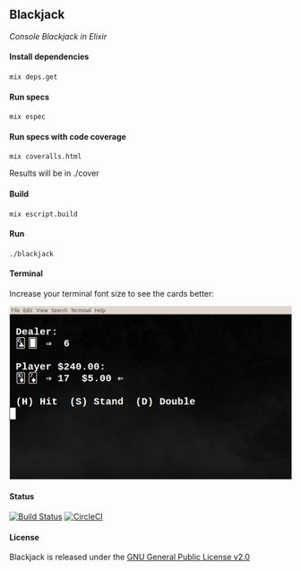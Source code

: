 ## Blackjack

*Console Blackjack in Elixir*

#### Install dependencies

```
mix deps.get
```

#### Run specs

```
mix espec
```

#### Run specs with code coverage

```
mix coveralls.html
```

Results will be in ./cover

#### Build

```
mix escript.build
```

#### Run

```
./blackjack
```

#### Terminal

Increase your terminal font size to see the cards better:

![Blackjack](https://raw.githubusercontent.com/gdonald/blackjack-ex/master/bj.png)

#### Status

[![Build Status](https://travis-ci.org/gdonald/blackjack-ex.svg?branch=master)](https://travis-ci.org/gdonald/blackjack-ex)
[![CircleCI](https://circleci.com/gh/gdonald/blackjack-ex.svg?style=svg)](https://circleci.com/gh/gdonald/blackjack-ex)

#### License

Blackjack is released under the [GNU General Public License v2.0](https://opensource.org/licenses/GPL-2.0)
